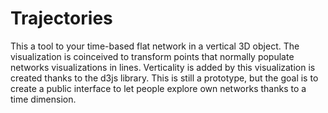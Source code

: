 # Trajectories
This a tool to your time-based flat network in a vertical 3D object. The visualization is coinceived to transform points that normally populate networks visualizations in lines. Verticality is added by this visualization is created thanks to the d3js library. This is still a prototype, but the goal is to create a public interface to let people explore own networks thanks to a time dimension.
